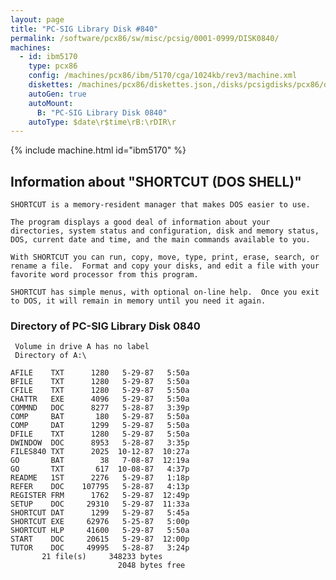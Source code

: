```yaml
---
layout: page
title: "PC-SIG Library Disk #840"
permalink: /software/pcx86/sw/misc/pcsig/0001-0999/DISK0840/
machines:
  - id: ibm5170
    type: pcx86
    config: /machines/pcx86/ibm/5170/cga/1024kb/rev3/machine.xml
    diskettes: /machines/pcx86/diskettes.json,/disks/pcsigdisks/pcx86/diskettes.json
    autoGen: true
    autoMount:
      B: "PC-SIG Library Disk 0840"
    autoType: $date\r$time\rB:\rDIR\r
---
```


{% include machine.html id="ibm5170" %}

## Information about "SHORTCUT (DOS SHELL)"

    SHORTCUT is a memory-resident manager that makes DOS easier to use.
    
    The program displays a good deal of information about your
    directories, system status and configuration, disk and memory status,
    DOS, current date and time, and the main commands available to you.
    
    With SHORTCUT you can run, copy, move, type, print, erase, search, or
    rename a file.  Format and copy your disks, and edit a file with your
    favorite word processor from this program.
    
    SHORTCUT has simple menus, with optional on-line help.  Once you exit
    to DOS, it will remain in memory until you need it again.

### Directory of PC-SIG Library Disk 0840

     Volume in drive A has no label
     Directory of A:\

    AFILE    TXT      1280   5-29-87   5:50a
    BFILE    TXT      1280   5-29-87   5:50a
    CFILE    TXT      1280   5-29-87   5:50a
    CHATTR   EXE      4096   5-29-87   5:50a
    COMMND   DOC      8277   5-28-87   3:39p
    COMP     BAT       180   5-29-87   5:50a
    COMP     DAT      1299   5-29-87   5:50a
    DFILE    TXT      1280   5-29-87   5:50a
    DWINDOW  DOC      8953   5-28-87   3:35p
    FILES840 TXT      2025  10-12-87  10:27a
    GO       BAT        38   7-08-87  12:19a
    GO       TXT       617  10-08-87   4:37p
    README   1ST      2276   5-29-87   1:18p
    REFER    DOC    107795   5-28-87   4:13p
    REGISTER FRM      1762   5-29-87  12:49p
    SETUP    DOC     29310   5-29-87  11:33a
    SHORTCUT DAT      1299   5-29-87   5:45a
    SHORTCUT EXE     62976   5-25-87   5:00p
    SHORTCUT HLP     41600   5-29-87   5:50a
    START    DOC     20615   5-29-87  12:00p
    TUTOR    DOC     49995   5-28-87   3:24p
           21 file(s)     348233 bytes
                            2048 bytes free
